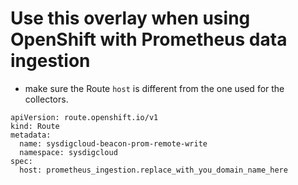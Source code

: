 # Use this overlay when using OpenShift with Prometheus data ingestion

- make sure the Route `host` is different from the one used for the collectors.

```
apiVersion: route.openshift.io/v1
kind: Route
metadata:
  name: sysdigcloud-beacon-prom-remote-write
  namespace: sysdigcloud
spec:
  host: prometheus_ingestion.replace_with_you_domain_name_here
```


